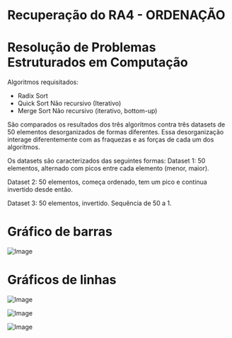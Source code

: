 # Recuperação do RA4 - ORDENAÇÃO
# Resolução de Problemas Estruturados em Computação

Algoritmos requisitados:
- Radix Sort
- Quick Sort Não recursivo (Iterativo)
- Merge Sort Não recursivo (iterativo, bottom-up)

São comparados os resultados dos três algoritmos contra três datasets de 50 elementos desorganizados de formas diferentes.
Essa desorganização interage diferentemente com as fraquezas e as forças de cada um dos algoritmos.

Os datasets são caracterizados das seguintes formas:
Dataset 1: 
50 elementos, alternado com picos entre cada elemento (menor, maior).

Dataset 2: 
50 elementos, começa ordenado, tem um pico e continua invertido desde então.

Dataset 3: 
50 elementos, invertido. Sequência de 50 a 1.




# Gráfico de barras
![Image](https://github.com/user-attachments/assets/a3530f89-b017-452a-8ee3-ce56362e48ac)

# Gráficos de linhas
![Image](https://github.com/user-attachments/assets/2e06855f-c444-4764-946b-5488e3672d56)

![Image](https://github.com/user-attachments/assets/2100209f-b646-434b-b1a5-94caea51fa9a)

![Image](https://github.com/user-attachments/assets/b6970e4c-268c-4d4b-a245-649f320fc7c3)
